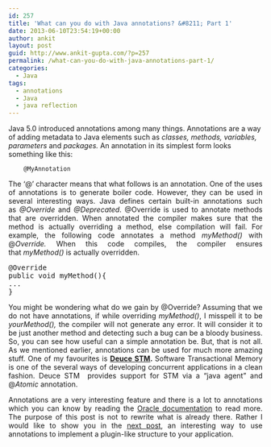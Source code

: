 ```yaml
---
id: 257
title: 'What can you do with Java annotations? &#8211; Part 1'
date: 2013-06-10T23:54:19+00:00
author: ankit
layout: post
guid: http://www.ankit-gupta.com/?p=257
permalink: /what-can-you-do-with-java-annotations-part-1/
categories:
  - Java
tags:
  - annotations
  - Java
  - java reflection
---
```

Java 5.0 introduced annotations among many things. Annotations are a way of adding metadata to Java elements such as _classes, methods, variables, parameters_ and _packages._ An annotation in its simplest form looks something like this:

<!--more-->

<p style="padding-left: 30px;">
  <code>@MyAnnotation</code>
</p>

<p style="text-align: justify;">
  The &#8216;@&#8217; character means that what follows is an annotation. One of the uses of annotations is to generate boiler code. However, they can be used in several interesting ways. Java defines certain built-in annotations such as <em>@Override </em>and <em>@Deprecated</em>. @Override is used to annotate methods that are overridden. When annotated the compiler makes sure that the method is actually overriding a method, else compilation will fail. For example, the following code annotates a method <em>myMethod()</em> with @<em>Override. </em>When this code compiles, the compiler ensures that <em>myMethod() </em>is actually overridden.
</p>

<pre lang="java">@Override
public void myMethod(){
...
}</pre>

<p style="text-align: justify;">
  You might be wondering what do we gain by @Override? Assuming that we do not have annotations, if while overriding <em>myMethod()</em>, I misspell it to be <em>yourMethod(), </em>the compiler will not generate any error. It will consider it to be just another method and detecting such a bug can be a bloody business. So, you can see how useful can a simple annotation be. But, that is not all. As we mentioned earlier, annotations can be used for much more amazing stuff. One of my favourites is <strong><a href="https://sites.google.com/site/deucestm/">Deuce STM</a>. </strong>Software Transactional Memory is one of the several ways of developing concurrent applications in a clean fashion. Deuce STM  provides support for STM via a &#8220;java agent&#8221; and @<em>Atomic </em>annotation.
</p>

<p style="text-align: justify;">
  Annotations are a very interesting feature and there is a lot to annotations which you can know by reading the <a href="http://docs.oracle.com/javase/tutorial/java/annotations/index.html">Oracle documentation</a> to read more. The purpose of this post is not to rewrite what is already there. Rather I would like to show you in the <a title="What can you do with Java annotations? – Part 2" href="http://www.ankit-gupta.com/what-can-you-do-with-java-annotations-part-2/">next post</a>, an interesting way to use annotations to implement a plugin-like structure to your application.
</p>
